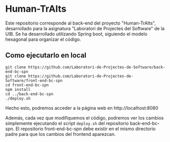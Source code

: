 # Human-TrAIts

Este repositorio corresponde al back-end del proyecto "Human-TrAIts", desarrollado para la asignatura "Laboratori de Projectes del Software" de la UIB.
Se ha desarrollado utilizando Spring boot, siguiendo el modelo hexagonal para organizar el código.

## Como ejecutarlo en local
```
git clone https://github.com/Laboratori-de-Projectes-de-Software/back-end-bc-spn
git clone https://github.com/Laboratori-de-Projectes-de-Software/front-end-bc-spn
cd front-end-bc-spn
npm install
cd ../back-end-bc-spn
./deploy.sh
```

Hecho esto, podremos acceder a la página web en http://localhost:8080

Además, cada vez que modifiquemos el código, podremos ver los cambios simplemente ejecutando el script ```deploy.sh``` del repositorio back-end-bc-spn.
El repositorio front-end-bc-spn debe existir en el mismo directorio padre para que los cambios del frontend aparezcan. 